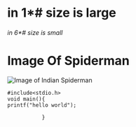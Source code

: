 # in 1*# size is large
###### in 6*# size is small
# Image Of Spiderman
![Image of Indian Spiderman](https://www.google.com/url?sa=i&url=https%3A%2F%2Fwww.deviantart.com%2Fameyparab11%2Fart%2FSpider-Man-India-902885639&psig=AOvVaw2xg4js4WXEhClhOSdkFyoP&ust=1684254747128000&source=images&cd=vfe&ved=0CBEQjRxqFwoTCKi5_Yng9_4CFQAAAAAdAAAAABAF)
```
#include<stdio.h>
void main(){
printf("hello world");

           }

```

